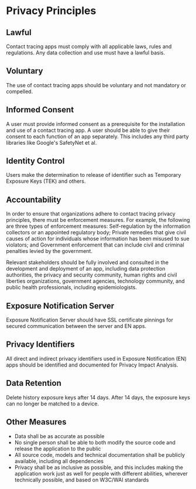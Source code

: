 # Privacy Principles

## Lawful
Contact tracing apps must comply with all applicable laws, rules and regulations. Any data collection and use must have a lawful basis. 

## Voluntary
The use of contact tracing apps should be voluntary and not mandatory or compelled. 

## Informed Consent
A user must provide informed consent as a prerequisite for the installation and use of a contact tracing app. A user should be able to give their consent to each function of an app separately. This includes any third party libraries like Google's SafetyNet et al.

## Identity Control
Users make the determination to release of identifier such as Temporary Exposure Keys (TEK) and others. 

## Accountability
In order to ensure that organizations adhere to contact tracing privacy principles, there must be enforcement measures. For example, the following are three types of enforcement measures: Self-regulation by the information collectors or an appointed regulatory body; Private remedies that give civil causes of action for individuals whose information has been misused to sue violators; and Government enforcement that can include civil and criminal penalties levied by the government.

Relevant stakeholders should be fully involved and consulted in the development and deployment of an app, including data protection authorities, the privacy and security community, human rights and civil liberties organizations, government agencies, technology community, and public health professionals, including epidemiologists.

## Exposure Notification Server
Exposure Notification Server should have SSL certificate pinnings for secured communication between the server and EN apps.

## Privacy Identifiers
All direct and indirect privacy identifiers used in Exposure Notification (EN) apps should be identified and documented for Privacy Impact Analysis.

## Data Retention
Delete history exposure keys after 14 days. After 14 days, the exposure keys can no longer be matched to a device.

## Other Measures
* Data shall be as accurate as possible
* No single person shall be able to both modify the source code and release the application to the public
* All source code, models and technical documentation shall be publicly available, including all dependencies
* Privacy shall be as inclusive as possible, and this includes making the application work just as well for people with different abilities, wherever technically possible, and based on W3C/WAI standards

